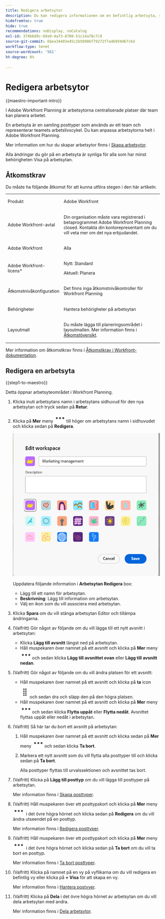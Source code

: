 ```yaml
---
title: Redigera arbetsytor
description: Du kan redigera informationen om en befintlig arbetsyta, som att byta namn på den.
hidefromtoc: true
hide: true
recommendations: noDisplay, noCatalog
exl-id: 374b6d9c-69a9-4a73-8708-51c14a78c7c9
source-git-commit: 6bea34403e45c2b50986f79272f7a46959d67c6d
workflow-type: tm+mt
source-wordcount: '561'
ht-degree: 0%

---
```


<!--update the metadata with real information when making this available in TOC and in the left nav-->

# Redigera arbetsytor

{{maestro-important-intro}}

I Adobe Workfront Planning är arbetsytorna centraliserade platser där team kan planera arbetet.

En arbetsyta är en samling posttyper som används av ett team och representerar teamets arbetslivscykel. Du kan anpassa arbetsytorna helt i Adobe Workfront Planning.

Mer information om hur du skapar arbetsytor finns i [Skapa arbetsytor](/help/quicksilver/maestro/architecture/create-workspaces.md).

Alla ändringar du gör på en arbetsyta är synliga för alla som har minst behörigheten Visa på arbetsytan.

## Åtkomstkrav

Du måste ha följande åtkomst för att kunna utföra stegen i den här artikeln:

<table style="table-layout:auto">
 <col>
 </col>
 <col>
 </col>
 <tbody>
    <tr>
<tr>
<td>
   <p> Produkt</p> </td>
   <td>
   <p> Adobe Workfront</p> </td>
  </tr>  
 <td role="rowheader"><p>Adobe Workfront-avtal</p></td>
   <td>
<p>Din organisation måste vara registrerad i betaprogrammet Adobe Workfront Planning closed. Kontakta din kontorepresentant om du vill veta mer om det nya erbjudandet. </p>
   </td>
  </tr>
  <tr>
   <td role="rowheader"><p>Adobe Workfront</p></td>
   <td>
<p>Alla</p>
   </td>
  </tr>
  <tr>
   <td role="rowheader"><p>Adobe Workfront-licens*</p></td>
   <td>
   <p>Nytt: Standard</p>
   <p>Aktuell: Planera</p> 
  </td>
  </tr>

<tr>
   <td role="rowheader"><p>Åtkomstnivåkonfiguration</p></td>
   <td> <p>Det finns inga åtkomstnivåkontroller för Workfront Planning</p>
</td>
  </tr>

<tr>
   <td role="rowheader"><p>Behörigheter</p></td>
   <td> <p>Hantera behörigheter på arbetsytan </p>  
</td>
  </tr>

<tr>
   <td role="rowheader"><p>Layoutmall</p></td>
   <td> <p>Du måste lägga till planeringsområdet i layoutmallen. Mer information finns i <a href="../access/access-overview.md">Åtkomstöversikt</a>. </p>  
</td>
  </tr>

</tbody>
</table>

Mer information om åtkomstkrav finns i [Åtkomstkrav i Workfront-dokumentation](/help/quicksilver/administration-and-setup/add-users/access-levels-and-object-permissions/access-level-requirements-in-documentation.md).


## Redigera en arbetsyta

{{step1-to-maestro}}

Detta öppnar arbetsyteområdet i Workfront Planning.

1. Klicka inuti arbetsytans namn i arbetsytans sidhuvud för den nya arbetsytan och tryck sedan på **Retur**.
1. Klicka på **Mer** meny ![](assets/more-menu.png)till höger om arbetsytans namn i sidhuvudet och klicka sedan på **Redigera**.

   ![](assets/edit-workspace-box.png)

   Uppdatera följande information i **Arbetsytan Redigera** box:

   * Lägg till ett namn för arbetsytan. <!--did they add a label for this field?-->
   * **Beskrivning**: Lägg till information om arbetsytan.
   * Välj en ikon som du vill associera med arbetsytan.

1. Klicka **Spara** om du vill stänga arbetsytan Editor och tillämpa ändringarna.

1. (Valfritt) Gör något av följande om du vill lägga till ett nytt avsnitt i arbetsytan:

   * Klicka **Lägg till avsnitt** längst ned på arbetsytan.
   * Håll muspekaren över namnet på ett avsnitt och klicka på **Mer** meny ![](assets/more-menu.png)och sedan klicka **Lägg till avsnittet ovan** eller **Lägg till avsnitt nedan**.

1. (Valfritt) Gör något av följande om du vill ändra platsen för ett avsnitt:

   * Håll muspekaren över namnet på ett avsnitt och klicka på **ta** icon ![](assets/grab-icon.png)och sedan dra och släpp den på den högra platsen.
   * Håll muspekaren över namnet på ett avsnitt och klicka på **Mer** meny ![](assets/more-menu.png)och sedan klicka **Flytta uppåt** eller **Flytta nedåt**. Avsnittet flyttas uppåt eller nedåt i arbetsytan.

1. (Valfritt) Så här tar du bort ett avsnitt på arbetsytan:

   1. Håll muspekaren över namnet på ett avsnitt och klicka sedan på **Mer** meny ![](assets/more-menu.png)och sedan klicka **Ta bort**. <!--add screen shot when UI is final?-->
   1. Markera ett nytt avsnitt som du vill flytta alla posttyper till och klicka sedan på **Ta bort**. <!--check the button name; logged a bug to change it to "Delete" from "Delete section".-->

      Alla posttyper flyttas till urvalssektionen och avsnittet tas bort.

1. (Valfritt) Klicka på **Lägg till posttyp** om du vill lägga till posttyper på arbetsytan.

   Mer information finns i [Skapa posttyper](../architecture/create-record-types.md).

1. (Valfritt) Håll muspekaren över ett posttypskort och klicka på **Mer** meny ![](assets/more-menu.png) i det övre högra hörnet och klicka sedan på **Redigera** om du vill ändra utseendet på en posttyp.

   Mer information finns i [Redigera posttyper](/help/quicksilver/maestro/architecture/edit-record-types.md).

1. (Valfritt) Håll muspekaren över ett posttypskort och klicka på **Mer** meny ![](assets/more-menu.png) i det övre högra hörnet och klicka sedan på **Ta bort** om du vill ta bort en posttyp.

   Mer information finns i [Ta bort posttyper](/help/quicksilver/maestro/architecture/delete-record-types.md).

1. (Valfritt) Klicka på namnet på en vy på vyflikarna om du vill redigera en befintlig vy eller klicka på **+ Visa** för att skapa en vy.

   Mer information finns i [Hantera postvyer](/help/quicksilver/maestro/views/manage-record-views.md).

1. (Valfritt) Klicka på **Dela** i det övre högra hörnet av arbetsytan om du vill dela arbetsytan med andra.

   Mer information finns i [Dela arbetsytor](/help/quicksilver/maestro/access/share-workspaces.md).
